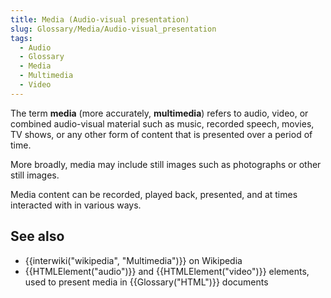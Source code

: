 ```yaml
---
title: Media (Audio-visual presentation)
slug: Glossary/Media/Audio-visual_presentation
tags:
  - Audio
  - Glossary
  - Media
  - Multimedia
  - Video
---
```

The term **media** (more accurately, **multimedia**) refers to audio, video, or combined audio-visual material such as music, recorded speech, movies, TV shows, or any other form of content that is presented over a period of time.

More broadly, media may include still images such as photographs or other still images.

Media content can be recorded, played back, presented, and at times interacted with in various ways.

## See also

- {{interwiki("wikipedia", "Multimedia")}} on Wikipedia
- {{HTMLElement("audio")}} and {{HTMLElement("video")}} elements, used to present media in {{Glossary("HTML")}} documents
